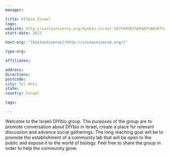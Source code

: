 ```yaml
---
manager:

title: DIYbio Israel
logo:
website: http://sustainiverse.org/dyibio-israel-%D7%99%D7%A9%D7%A8%D7%90%D7%9C/
start-date: 2013

host-org: "[Sustainiverse](http://sustainiverse.org/)"

type-org:

affiliates:

address:
directions:
postcode:
city: Tel AViv
state:
country: Israel

tags:

---
```


Welcome to the Israeli DIYbio group. The purposes of the group are to promote conversation about DIYbio in Israel, create a place for relevant discussion and advance social gatherings. The long reaching goal will be to promote the establishment of a community lab that will be open to the public and expose it to the world of biology.
Feel free to share the group in order to help the community grow.
